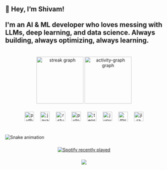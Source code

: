 <h2 align="left">👋 Hey, I’m Shivam!<br><br>I'm an AI & ML developer who loves messing with LLMs, deep learning, and data science. Always building, always optimizing, always learning.</h2>

###

<br clear="both">

<div align="center">
  <img src="https://streak-stats.demolab.com?user=jxm020202&locale=en&mode=daily&theme=dracula&hide_border=false&border_radius=5" height="150" alt="streak graph"  />
  <img src="https://github-readme-activity-graph.vercel.app/graph?username=jxm020202&theme=redical&area=true&hide_border=false" height="150" alt="activity-graph graph"  />
</div>

###

<div align="center">
  <img src="https://cdn.jsdelivr.net/gh/devicons/devicon/icons/python/python-original.svg" height="30" alt="python logo"  />
  <img width="12" />
  <img src="https://cdn.jsdelivr.net/gh/devicons/devicon/icons/java/java-original.svg" height="30" alt="java logo"  />
  <img width="12" />
  <img src="https://cdn.jsdelivr.net/gh/devicons/devicon/icons/rstudio/rstudio-original.svg" height="30" alt="rstudio logo"  />
  <img width="12" />
  <img src="https://cdn.jsdelivr.net/gh/devicons/devicon/icons/pytorch/pytorch-original.svg" height="30" alt="pytorch logo"  />
  <img width="12" />
  <img src="https://cdn.jsdelivr.net/gh/devicons/devicon/icons/tensorflow/tensorflow-original.svg" height="30" alt="tensorflow logo"  />
  <img width="12" />
  <img src="https://cdn.jsdelivr.net/gh/devicons/devicon/icons/jupyter/jupyter-original.svg" height="30" alt="jupyter logo"  />
  <img width="12" />
  <img src="https://cdn.jsdelivr.net/gh/devicons/devicon/icons/mysql/mysql-original.svg" height="30" alt="mysql logo"  />
  <img width="12" />
  <img src="https://cdn.jsdelivr.net/gh/devicons/devicon/icons/jira/jira-original.svg" height="30" alt="jira logo"  />
</div>

###

<br clear="both">

<img src="https://raw.githubusercontent.com/jxm020202/jxm020202/output/snake.svg" alt="Snake animation" />

###

<div align="center">
  <a href="https://open.spotify.com/user/31mckt7om7lscmi4pizmldfjvfrq">
    <img src="https://spotify-recently-played-readme.vercel.app/api?user=31mckt7om7lscmi4pizmldfjvfrq&count=5&unique=true" alt="Spotify recently played"  />
  </a>
</div>

###

<div align="center">
  <img src="https://profile-counter.glitch.me/jxm020202/count.svg?"  />
</div>

###
